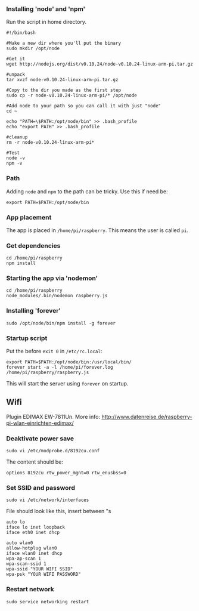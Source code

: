 ### Installing 'node' and 'npm'

Run the script in home directory.

    #!/bin/bash
     
    #Make a new dir where you'll put the binary
    sudo mkdir /opt/node
     
    #Get it
    wget http://nodejs.org/dist/v0.10.24/node-v0.10.24-linux-arm-pi.tar.gz      
     
    #unpack
    tar xvzf node-v0.10.24-linux-arm-pi.tar.gz
     
    #Copy to the dir you made as the first step
    sudo cp -r node-v0.10.24-linux-arm-pi/* /opt/node
     
    #Add node to your path so you can call it with just "node"
    cd ~
     
    echo "PATH=\$PATH:/opt/node/bin" >> .bash_profile
    echo "export PATH" >> .bash_profile
    
    #cleanup
    rm -r node-v0.10.24-linux-arm-pi*
     
    #Test
    node -v
    npm -v
    
### Path 

Adding `node` and `npm` to the path can be tricky. Use this if need be:

    export PATH=$PATH:/opt/node/bin
   
### App placement
    
The app is placed in `/home/pi/raspberry`. This means the user is called `pi`.

### Get dependencies

    cd /home/pi/raspberry
    npm install
    
### Starting the app via 'nodemon'

    cd /home/pi/raspberry
    node_modules/.bin/nodemon raspberry.js

### Installing 'forever'

    sudo /opt/node/bin/npm install -g forever

### Startup script

Put the before `exit 0` in `/etc/rc.local`:

    export PATH=$PATH:/opt/node/bin:/usr/local/bin/
    forever start -a -l /home/pi/forever.log /home/pi/raspberry/raspberry.js
 
This will start the server using `forever` on startup.

## Wifi

Plugin EDIMAX EW-7811Un.
More info: http://www.datenreise.de/raspberry-pi-wlan-einrichten-edimax/

### Deaktivate power save

    sudo vi /etc/modprobe.d/8192cu.conf

The content should be:

    options 8192cu rtw_power_mgnt=0 rtw_enusbss=0
    
    
### Set SSID and password

    sudo vi /etc/network/interfaces
    
File should look like this, insert between "s

    auto lo
    iface lo inet loopback
    iface eth0 inet dhcp
    
    auto wlan0
    allow-hotplug wlan0
    iface wlan0 inet dhcp
    wpa-ap-scan 1
    wpa-scan-ssid 1
    wpa-ssid "YOUR WIFI SSID"
    wpa-psk "YOUR WIFI PASSWORD"
    
### Restart network

    sudo service networking restart
    


